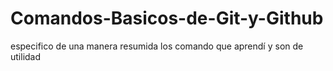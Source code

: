 # Comandos-Basicos-de-Git-y-Github
especifico de una manera resumida los comando que aprendí y son de utilidad
